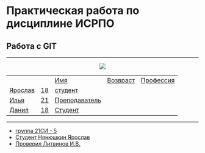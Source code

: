 # Практическая работа по дисциплине ИСРПО
## Работа с GIT
-----
<p align="center"><img src="https://i.ebayimg.com/images/g/4ysAAOSw2j9jZekG/s-l1200.webp" src = width="300"></p>
<p><a href="https://maze.toys/mazes/mini/daily/"></p>
<table>
  <th>
    <td></td>
    <td>Имя</td>
    <td>Возвраст</td>
    <td>Профессия</td>
  </th>
  <tr>
    <td>Ярослав</td>
    <td>18</td>
    <td>студент</td>
  </tr>
  <tr>
    <td>Илья</td>
    <td>21</td>
    <td>Преподаватель</td>
  </tr>
  <tr>
    <td>Данил</td>
    <td>18</td>
    <td>Студент</td>
  </tr>
</table>

-----
  
* группа 21СИ - 5
* Студент Нянюшкин Ярослав 
* Проверил Литвинов И.В.
<script>
  
</script>
